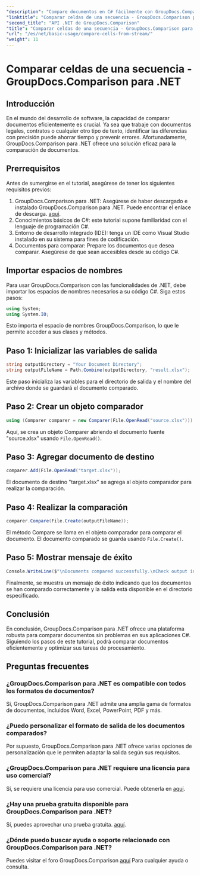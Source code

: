 ```yaml
---
"description": "Compare documentos en C# fácilmente con GroupDocs.Comparison para .NET. Agilice el procesamiento de documentos."
"linktitle": "Comparar celdas de una secuencia - GroupDocs.Comparison para .NET"
"second_title": "API .NET de GroupDocs.Comparison"
"title": "Comparar celdas de una secuencia - GroupDocs.Comparison para .NET"
"url": "/es/net/basic-usage/compare-cells-from-stream/"
"weight": 11
---
```


# Comparar celdas de una secuencia - GroupDocs.Comparison para .NET

## Introducción
En el mundo del desarrollo de software, la capacidad de comparar documentos eficientemente es crucial. Ya sea que trabaje con documentos legales, contratos o cualquier otro tipo de texto, identificar las diferencias con precisión puede ahorrar tiempo y prevenir errores. Afortunadamente, GroupDocs.Comparison para .NET ofrece una solución eficaz para la comparación de documentos.
## Prerrequisitos
Antes de sumergirse en el tutorial, asegúrese de tener los siguientes requisitos previos:
1. GroupDocs.Comparison para .NET: Asegúrese de haber descargado e instalado GroupDocs.Comparison para .NET. Puede encontrar el enlace de descarga. [aquí](https://releases.groupdocs.com/comparison/net/).
2. Conocimientos básicos de C#: este tutorial supone familiaridad con el lenguaje de programación C#.
3. Entorno de desarrollo integrado (IDE): tenga un IDE como Visual Studio instalado en su sistema para fines de codificación.
4. Documentos para comparar: Prepare los documentos que desea comparar. Asegúrese de que sean accesibles desde su código C#.

## Importar espacios de nombres
Para usar GroupDocs.Comparison con las funcionalidades de .NET, debe importar los espacios de nombres necesarios a su código C#. Siga estos pasos:

```csharp
using System;
using System.IO;
```
Esto importa el espacio de nombres GroupDocs.Comparison, lo que le permite acceder a sus clases y métodos.

## Paso 1: Inicializar las variables de salida
```csharp
string outputDirectory = "Your Document Directory";
string outputFileName = Path.Combine(outputDirectory, "result.xlsx");
```
Este paso inicializa las variables para el directorio de salida y el nombre del archivo donde se guardará el documento comparado.
## Paso 2: Crear un objeto comparador
```csharp
using (Comparer comparer = new Comparer(File.OpenRead("source.xlsx")))
```
Aquí, se crea un objeto Comparer abriendo el documento fuente "source.xlsx" usando `File.OpenRead()`.
## Paso 3: Agregar documento de destino
```csharp
comparer.Add(File.OpenRead("target.xlsx"));
```
El documento de destino "target.xlsx" se agrega al objeto comparador para realizar la comparación.
## Paso 4: Realizar la comparación
```csharp
comparer.Compare(File.Create(outputFileName));
```
El método Compare se llama en el objeto comparador para comparar el documento. El documento comparado se guarda usando `File.Create()`.
## Paso 5: Mostrar mensaje de éxito
```csharp
Console.WriteLine($"\nDocuments compared successfully.\nCheck output in {outputDirectory}.");
```
Finalmente, se muestra un mensaje de éxito indicando que los documentos se han comparado correctamente y la salida está disponible en el directorio especificado.

## Conclusión
En conclusión, GroupDocs.Comparison para .NET ofrece una plataforma robusta para comparar documentos sin problemas en sus aplicaciones C#. Siguiendo los pasos de este tutorial, podrá comparar documentos eficientemente y optimizar sus tareas de procesamiento.
## Preguntas frecuentes
### ¿GroupDocs.Comparison para .NET es compatible con todos los formatos de documentos?
Sí, GroupDocs.Comparison para .NET admite una amplia gama de formatos de documentos, incluidos Word, Excel, PowerPoint, PDF y más.
### ¿Puedo personalizar el formato de salida de los documentos comparados?
Por supuesto, GroupDocs.Comparison para .NET ofrece varias opciones de personalización que le permiten adaptar la salida según sus requisitos.
### ¿GroupDocs.Comparison para .NET requiere una licencia para uso comercial?
Sí, se requiere una licencia para uso comercial. Puede obtenerla en [aquí](https://purchase.groupdocs.com/buy).
### ¿Hay una prueba gratuita disponible para GroupDocs.Comparison para .NET?
Sí, puedes aprovechar una prueba gratuita. [aquí](https://releases.groupdocs.com/).
### ¿Dónde puedo buscar ayuda o soporte relacionado con GroupDocs.Comparison para .NET?
Puedes visitar el foro GroupDocs.Comparison [aquí](https://forum.groupdocs.com/c/comparison/12) Para cualquier ayuda o consulta.
